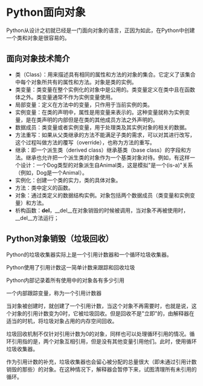 # Python面向对象
Python从设计之初就已经是一门面向对象的语言，正因为如此，在Python中创建一个类和对象是很容易的。

## 面向对象技术简介
* 类（Class）：用来描述具有相同的属性和方法的对象的集合。它定义了该集合中每个对象所共有的属性和方法。对象是类的实例。
* 类变量：类变量在整个实例化的对象中是公用的。类变量定义在类中且在函数体之外。类变量通常不作为实例变量使用。
* 局部变量：定义在方法中的变量，只作用于当前实例的类。
* 实例变量：在类的声明中，属性是用变量来表示的。这种变量就称为实例变量，是在类声明的内部但是在类的其他成员方法之外声明的。
* 数据成员：类变量或者实例变量，用于处理类及其实例对象的相关的数据。
* 方法重写：如果从父类继承的方法不能满足子类的需求，可以对其进行改写，这个过程叫做方法的覆写（override），也称为方法的重写。
* 继承：即一个派生类（derived class）继承基类（base class）的字段和方法。继承也允许把一个派生类的对象作为一个基类对象对待。例如，有这样一个设计：一个Dog类型的对象派生自Animal类，这是模拟"是一个(is-a)"关系（例如，Dog是一个Animal）。
* 实例化：创建一个类的实力，类的具体对象。
* 方法：类中定义的函数。
* 对象：通过类定义的数据结构实例。对象包括两个数据成员（类变量和实例变量）和方法。
* 析构函数：__del__，__del__在对象销毁的时候被调用，当对象不再被使用时，__del__方法运行；

## Python对象销毁（垃圾回收）
Python的垃圾收集器实际上是一个引用计数器和一个循环垃圾收集器。

Python使用了引用计数这一简单计数来跟踪和回收垃圾

Python内部记录着所有使用中的对象各有多少引用

一个内部跟踪变量，称为一个引用计数器

当对象被创建时，就创建了一个引用计数，当这个对象不再需要时，也就是说，这个对象的引用计数变为0时，它被垃圾回收。但是回收不是"立即"的，由解释器在适当的时机，将垃圾对象占用的内存空间回收。

垃圾回收机制不仅针对引用计数为0的对象，同样也可以处理循环引用的情况。循环引用指的是，两个对象互相引用，但是没有其他变量引用他们。此时，使用循环垃圾收集器。

作为引用计数的补充，垃圾收集器也会留心被分配的总量很大（即未通过引用计数销毁的那些）的对象。在这种情况下，解释器会暂停下来，试图清理所有未引用的循环。

